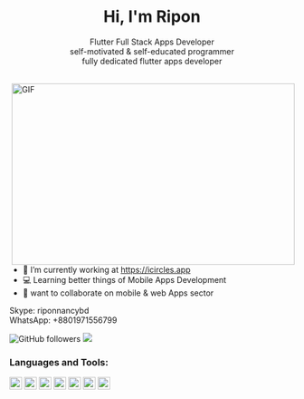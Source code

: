 <h1 align="center"> Hi, I'm Ripon</h1>
<p align="center">Flutter Full Stack Apps Developer<br/>
self-motivated & self-educated programmer<br/>
fully dedicated flutter apps developer</p>
<br />
<img align="right" alt="GIF" src="https://user-images.githubusercontent.com/90719674/142732132-b01c8f39-6265-4c0c-b0b8-9a2845030a01.gif" width="500" height="320" />

- 🔭 I’m currently working at https://icircles.app
- 💻 Learning better things of Mobile Apps Development
- 👯 want to collaborate on mobile & web Apps sector


<p>Skype: riponnancybd<br/>
WhatsApp: +8801971556799</p>

![GitHub followers](https://img.shields.io/github/followers/bzamanbd?logo=GitHub&style=for-the-badge)
<a href="https://www.linkedin.com/in/md-bodiuzzaman-ripon-57810542/">
    <img src="https://img.shields.io/badge/linkedin-%230077B5.svg?&style=for-the-badge&logo=linkedin&logoColor=white" />
</a>

### Languages and Tools:
<p align="left">
<img src="https://www.vectorlogo.zone/logos/dartlang/dartlang-icon.svg" alt="dart" width="22" height="22"/>
<img src="https://www.vectorlogo.zone/logos/flutterio/flutterio-icon.svg" alt="flutter" width="22" height="22"/>
<img src="https://upload.wikimedia.org/wikipedia/commons/9/9a/Laravel.svg" alt="laravel" width="22" height="22"/>
<img src="https://www.vectorlogo.zone/logos/firebase/firebase-icon.svg" alt="firebase" width="22" height="22"/>
<img src="https://www.vectorlogo.zone/logos/android/android-icon.svg" alt="android" width="22" height="22"/>
<img src="https://www.vectorlogo.zone/logos/apple/apple-icon.svg" alt="iOS" width="22" height="22"/>
<img src="https://www.vectorlogo.zone/logos/git-scm/git-scm-icon.svg" alt="git" width="22" height="22"/> 
</p>


